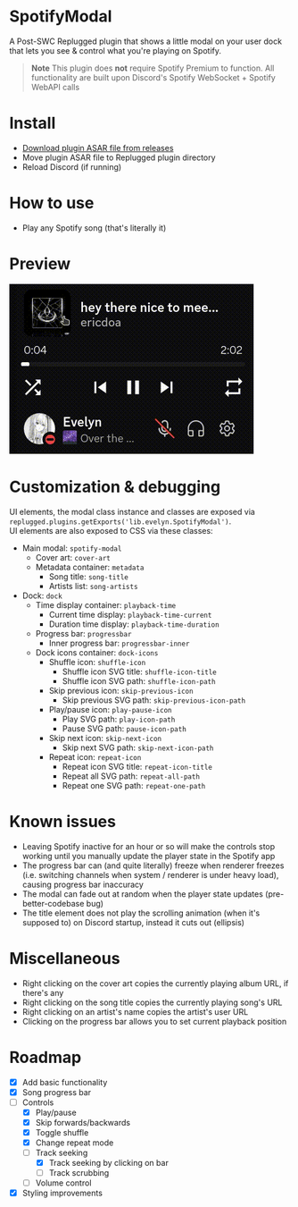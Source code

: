 # SpotifyModal

A Post-SWC Replugged plugin that shows a little modal on your user dock that lets you see & control
what you're playing on Spotify.

> **Note**
> This plugin does **not** require Spotify Premium to function.
> All functionality are built upon Discord's Spotify WebSocket + Spotify WebAPI calls

# Install

- [Download plugin ASAR file from releases](https://github.com/Socketlike/SpotifyModal/releases)
- Move plugin ASAR file to Replugged plugin directory
- Reload Discord (if running)

# How to use

- Play any Spotify song (that's literally it)

# Preview

![Preview](Preview.gif)

# Customization & debugging

UI elements, the modal class instance and classes are exposed via
`replugged.plugins.getExports('lib.evelyn.SpotifyModal')`.  
UI elements are also exposed to CSS via these classes:

- Main modal: `spotify-modal`
  - Cover art: `cover-art`
  - Metadata container: `metadata`
    - Song title: `song-title`
    - Artists list: `song-artists`
- Dock: `dock`
  - Time display container: `playback-time`
    - Current time display: `playback-time-current`
    - Duration time display: `playback-time-duration`
  - Progress bar: `progressbar`
    - Inner progress bar: `progressbar-inner`
  - Dock icons container: `dock-icons`
    - Shuffle icon: `shuffle-icon`
      - Shuffle icon SVG title: `shuffle-icon-title`
      - Shuffle icon SVG path: `shuffle-icon-path`
    - Skip previous icon: `skip-previous-icon`
      - Skip previous SVG path: `skip-previous-icon-path`
    - Play/pause icon: `play-pause-icon`
      - Play SVG path: `play-icon-path`
      - Pause SVG path: `pause-icon-path`
    - Skip next icon: `skip-next-icon`
      - Skip next SVG path: `skip-next-icon-path`
    - Repeat icon: `repeat-icon`
      - Repeat icon SVG title: `repeat-icon-title`
      - Repeat all SVG path: `repeat-all-path`
      - Repeat one SVG path: `repeat-one-path`

# Known issues

- Leaving Spotify inactive for an hour or so will make the controls stop working until you manually update the player state in the Spotify app  
- The progress bar can (and quite literally) freeze when renderer freezes (i.e. switching channels when system / renderer is under heavy load), causing progress bar inaccuracy  
- The modal can fade out at random when the player state updates (pre-better-codebase bug)  
- The title element does not play the scrolling animation (when it's supposed to) on Discord startup, instead it cuts out (ellipsis)  

# Miscellaneous

- Right clicking on the cover art copies the currently playing album URL, if there's any
- Right clicking on the song title copies the currently playing song's URL
- Right clicking on an artist's name copies the artist's user URL
- Clicking on the progress bar allows you to set current playback position

# Roadmap

- [x] Add basic functionality
- [x] Song progress bar
- [ ] Controls
  - [x] Play/pause
  - [x] Skip forwards/backwards
  - [x] Toggle shuffle
  - [x] Change repeat mode
  - [ ] Track seeking
    - [x] Track seeking by clicking on bar
    - [ ] Track scrubbing
  - [ ] Volume control
- [x] Styling improvements
